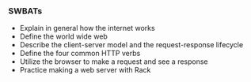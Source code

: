 ### SWBATs
- Explain in general how the internet works
- Define the world wide web
- Describe the client-server model and the request-response lifecycle
- Define the four common HTTP verbs
- Utilize the browser to make a request and see a response
- Practice making a web server with Rack

